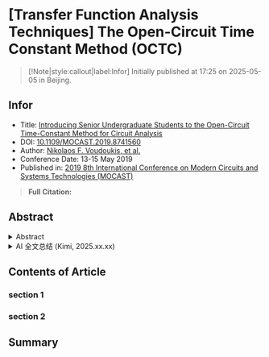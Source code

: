 # [Transfer Function Analysis Techniques] The Open-Circuit Time Constant Method (OCTC)


> [!Note|style:callout|label:Infor]
Initially published at 17:25 on 2025-05-05 in Beijing.

## Infor 

- Title: [Introducing Senior Undergraduate Students to the Open-Circuit Time-Constant Method for Circuit Analysis](https://ieeexplore.ieee.org/document/8741560)
- DOI: [10.1109/MOCAST.2019.8741560](https://doi.org/10.1109/MOCAST.2019.8741560)
- Author:  [Nikolaos F. Voudoukis, et al.](https://ieeexplore.ieee.org/author/37086139497)
- Conference Date: 13-15 May 2019
- Published in: [2019 8th International Conference on Modern Circuits and Systems Technologies (MOCAST)](https://ieeexplore.ieee.org/xpl/conhome/8732971/proceeding)

>**Full Citation:**


## Abstract





<details>
<summary>Abstract</summary>


</details>
<div>





<details>
<summary>AI 全文总结 (Kimi, 2025.xx.xx)</summary>


</details>
</div>

## Contents of Article

### section 1

### section 2

## Summary
